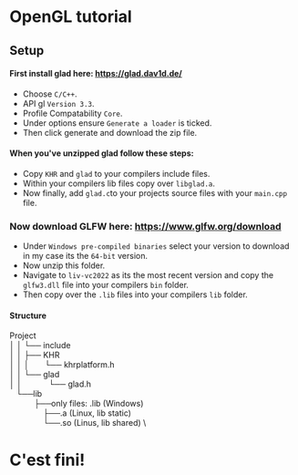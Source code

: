 # OpenGL tutorial
## Setup
#### First install glad here: https://glad.dav1d.de/
  - Choose `C/C++`.
  - API gl `Version 3.3`.
  - Profile Compatability `Core`.
  - Under options ensure `Generate a loader` is ticked.
  - Then click generate and download the zip file.
#### When you've unzipped glad follow these steps:
   - Copy `KHR` and `glad` to your compilers include files.
   - Within your compilers lib files copy over `libglad.a`.
   - Now finally, add `glad.c`to your projects source files with your `main.cpp` file.


### Now download GLFW here: https://www.glfw.org/download  
  - Under `Windows pre-compiled binaries` select your version to download in my case its the `64-bit` version.
  - Now unzip this folder.
  - Navigate to `liv-vc2022` as its the most recent version and copy the `glfw3.dll` file into your compilers `bin` folder.
  - Then copy over the `.lib` files into your compilers `lib` folder.
#### Structure

Project\
 │ │ └── include\
 │ │      ├── KHR\
 │ │      │&nbsp;&nbsp;&nbsp;&nbsp;&nbsp;&nbsp;&nbsp;└── khrplatform.h\
 │ │      └── glad\
 │ │          &nbsp;&nbsp;&nbsp;&nbsp;&nbsp;&nbsp;&nbsp;&nbsp;&nbsp;&nbsp;&nbsp;└── glad.h\
&nbsp;&nbsp; └──lib\
&nbsp;&nbsp;&nbsp;&nbsp;&nbsp;&nbsp;&nbsp;&nbsp;&nbsp;&nbsp;&nbsp;├──only files: .lib (Windows) \
&nbsp;&nbsp;&nbsp;&nbsp;&nbsp;&nbsp;&nbsp;&nbsp;&nbsp;&nbsp;&nbsp;&nbsp;&nbsp;&nbsp;&nbsp;├──.a (Linux, lib static) \
&nbsp;&nbsp;&nbsp;&nbsp;&nbsp;&nbsp;&nbsp;&nbsp;&nbsp;&nbsp;&nbsp;&nbsp;&nbsp;&nbsp;&nbsp;└──.so (Linus, lib shared) \
# C'est fini!
